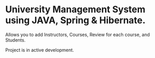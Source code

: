 # University Management System using JAVA, Spring & Hibernate.


Allows you to add Instructors, Courses, Review for each course, and Students.

Project is in active development.

